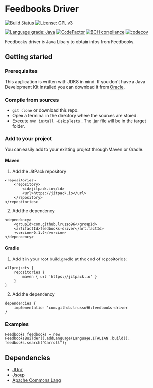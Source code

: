 # Feedbooks Driver
[![Build Status](https://travis-ci.com/lrusso96/feedbooks-driver.svg?token=uoNxtXYBDHpqERGMiZA8&branch=master)](https://travis-ci.com/lrusso96/feedbooks-driver) 
[![License: GPL v3](https://img.shields.io/badge/License-GPL%20v3-blue.svg)](https://www.gnu.org/licenses/gpl-3.0)

[![Language grade: Java](https://img.shields.io/lgtm/grade/java/g/lrusso96/feedbooks-driver.svg)](https://lgtm.com/projects/g/lrusso96/feedbooks-driver/context:java)
[![CodeFactor](https://www.codefactor.io/repository/github/lrusso96/feedbooks-driver/badge)](https://www.codefactor.io/repository/github/lrusso96/feedbooks-driver)
[![BCH compliance](https://bettercodehub.com/edge/badge/lrusso96/feedbooks-driver?branch=master)](https://bettercodehub.com/)
[![codecov](https://codecov.io/gh/lrusso96/feedbooks-driver/branch/master/graph/badge.svg)](https://codecov.io/gh/lrusso96/feedbooks-driver)

Feedbooks driver is Java Libary to obtain infos from Feedbooks.

## Getting started

### Prerequisites
This application is written with JDK8 in mind. If you don't have a Java Development Kit installed you can download it from [Oracle](http://www.oracle.com/technetwork/java/javase/downloads/index.html).

### Compile from sources
-  `git clone` or download this repo.
-  Open a terminal in the directory where the sources are stored.
-  Execute `mvn install -DskipTests` . The .jar file will be in the target folder.

### Add to your project

You can easily add to your existing project through Maven or Gradle.

#### Maven

1) Add the JitPack repository
```
<repositories>
	<repository>
	    <id>jitpack.io</id>
		<url>https://jitpack.io</url>
	</repository>
</repositories>
```
2) Add the dependency
```
<dependency>
    <groupId>com.github.lrusso96</groupId>
    <artifactId>feedbooks-driver</artifactId>
    <version>0.1.0</version>
</dependency>
```

#### Gradle

1) Add it in your root build.gradle at the end of repositories:
```
allprojects {
    repositories {
		maven { url 'https://jitpack.io' }
	}
}
```
2) Add the dependency
```
dependencies {
    implementation 'com.github.lrusso96:feedbooks-driver
}
```

### Examples
```
Feedbooks feedbooks = new FeedbooksBuilder().addLanguage(Language.ITALIAN).build();
feedbooks.search("Carroll");
 ```

 ## Dependencies
-  [JUnit](https://github.com/junit-team/junit4)
-  [Jsoup](https://github.com/jhy/jsoup)
-  [Apache Commons Lang](https://commons.apache.org/proper/commons-lang/)

